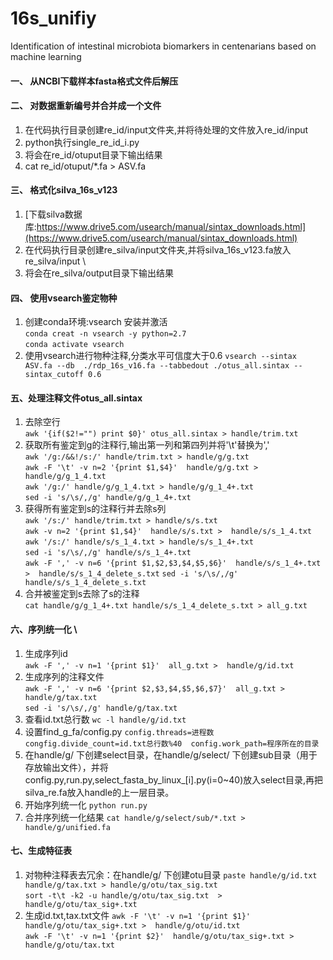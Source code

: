 # 16s_unifiy
Identification of intestinal microbiota  biomarkers in centenarians based on machine learning
#### 一、 从NCBI下载样本fasta格式文件后解压
#### 二、 对数据重新编号并合并成一个文件
1. 在代码执行目录创建re_id/input文件夹,并将待处理的文件放入re_id/input 
2. python执行single_re_id_i.py 
3. 将会在re_id/otuput目录下输出结果 
4. cat re_id/otuput/*.fa > ASV.fa
#### 三、 格式化silva_16s_v123
1. [下载silva数据库:https://www.drive5.com/usearch/manual/sintax_downloads.html](https://www.drive5.com/usearch/manual/sintax_downloads.html)
2. 在代码执行目录创建re_silva/input文件夹,并将silva_16s_v123.fa放入re_silva/input \
3. 将会在re_silva/output目录下输出结果
#### 四、 使用vsearch鉴定物种
1. 创建conda环境:vsearch 安装并激活\
`conda creat -n vsearch -y python=2.7` \
`conda activate vsearch`
2. 使用vsearch进行物种注释,分类水平可信度大于0.6
`vsearch --sintax ASV.fa --db  ./rdp_16s_v16.fa --tabbedout ./otus_all.sintax --sintax_cutoff 0.6 `
#### 五、处理注释文件otus_all.sintax 
1. 去除空行 \
`awk '{if($2!="") print $0}' otus_all.sintax > handle/trim.txt`
2. 获取所有鉴定到g的注释行,输出第一列和第四列并将'\t'替换为',' \
`awk '/g:/&&!/s:/' handle/trim.txt > handle/g/g.txt`  \
`awk -F '\t' -v n=2 '{print $1,$4}'  handle/g/g.txt > handle/g/g_1_4.txt` \
`awk '/g:/' handle/g/g_1_4.txt > handle/g/g_1_4+.txt` \
`sed -i 's/\s/,/g' handle/g/g_1_4+.txt` 
3. 获得所有鉴定到s的注释行并去除s列 \
`awk '/s:/' handle/trim.txt > handle/s/s.txt` \
`awk -v n=2 '{print $1,$4}'  handle/s/s.txt >  handle/s/s_1_4.txt` \
`awk '/s:/' handle/s/s_1_4.txt > handle/s/s_1_4+.txt` \
`sed -i 's/\s/,/g' handle/s/s_1_4+.txt` \
`awk -F ',' -v n=6 '{print $1,$2,$3,$4,$5,$6}'  handle/s/s_1_4+.txt >  handle/s/s_1_4_delete_s.txt`
`sed -i 's/\s/,/g' handle/s/s_1_4_delete_s.txt` 
4. 合并被鉴定到s去除了s的注释 \
`cat handle/g/g_1_4+.txt handle/s/s_1_4_delete_s.txt > all_g.txt`
#### 六、序列统一化 \
1. 生成序列id \
`awk -F ',' -v n=1 '{print $1}'  all_g.txt >  handle/g/id.txt`
2. 生成序列的注释文件 \
`awk -F ',' -v n=6 '{print $2,$3,$4,$5,$6,$7}'  all_g.txt >  handle/g/tax.txt` \
`sed -i 's/\s/,/g' handle/g/tax.txt`
3. 查看id.txt总行数
`wc -l handle/g/id.txt`
4. 设置find_g_fa/config.py
`config.threads=进程数  congfig.divide_count=id.txt总行数%40  config.work_path=程序所在的目录`
5. 在handle/g/ 下创建select目录，在handle/g/select/ 下创建sub目录（用于存放输出文件），并将config.py,run.py,select_fasta_by_linux_[i].py(i=0~40)放入select目录,再把silva_re.fa放入handle的上一层目录。
6. 开始序列统一化
`python run.py`
7. 合并序列统一化结果
`cat handle/g/select/sub/*.txt > handle/g/unified.fa`
#### 七、生成特征表
1. 对物种注释表去冗余：在handle/g/ 下创建otu目录
`paste handle/g/id.txt handle/g/tax.txt > handle/g/otu/tax_sig.txt` \
`sort -t\t -k2 -u handle/g/otu/tax_sig.txt  > handle/g/otu/tax_sig+.txt`
2. 生成id.txt,tax.txt文件
`awk -F '\t' -v n=1 '{print $1}'  handle/g/otu/tax_sig+.txt >  handle/g/otu/id.txt` \
`awk -F '\t' -v n=1 '{print $2}'  handle/g/otu/tax_sig+.txt >  handle/g/otu/tax.txt`

